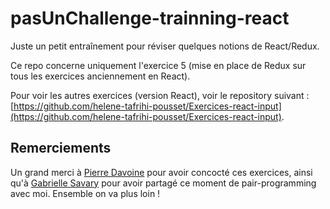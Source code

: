 # pasUnChallenge-trainning-react
Juste un petit entraînement pour réviser quelques notions de React/Redux.

Ce repo concerne uniquement l'exercice 5 (mise en place de Redux sur tous les exercices anciennement en React). 

Pour voir les autres exercices (version React), voir le repository suivant : [https://github.com/helene-tafrihi-pousset/Exercices-react-input](https://github.com/helene-tafrihi-pousset/Exercices-react-input).

## Remerciements

Un grand merci à [Pierre Davoine](https://github.com/PierreDAVOINE) pour avoir concocté ces exercices, ainsi qu'à [Gabrielle Savary](https://github.com/Gabrielle-SAVARY) pour avoir partagé ce moment de pair-programming avec moi. Ensemble on va plus loin !